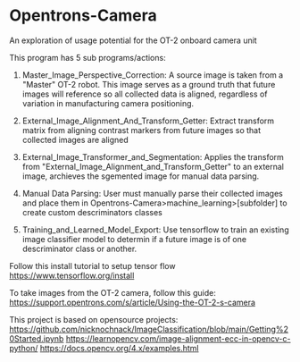 # Opentrons-Camera
An exploration of usage potential for the OT-2 onboard camera unit

This program has 5 sub programs/actions:

1. Master_Image_Perspective_Correction:
A source image is taken from a "Master" OT-2 robot. This image serves as a ground truth that future images will reference so all collected data is aligned, regardless of variation in manufacturing camera positioning.

2. External_Image_Alignment_And_Transform_Getter:
Extract transform matrix from aligning contrast markers from future images so that collected images are aligned

3. External_Image_Transformer_and_Segmentation:
Applies the transform from "External_Image_Alignment_and_Transform_Getter" to an external image, archieves the sgemented image for manual data parsing.

4. Manual Data Parsing:
User must manually parse their collected images and place them in Opentrons-Camera>machine_learning>[subfolder] to create custom descriminators classes

5. Training_and_Learned_Model_Export:
Use tensorflow to train an existing image classifier model to determin if a future image is of one descriminator class or another.


Follow this install tutorial to setup tensor flow
https://www.tensorflow.org/install

To take images from the OT-2 camera, follow this guide:
https://support.opentrons.com/s/article/Using-the-OT-2-s-camera

This project is based on opensource projects:
https://github.com/nicknochnack/ImageClassification/blob/main/Getting%20Started.ipynb
https://learnopencv.com/image-alignment-ecc-in-opencv-c-python/
https://docs.opencv.org/4.x/examples.html
